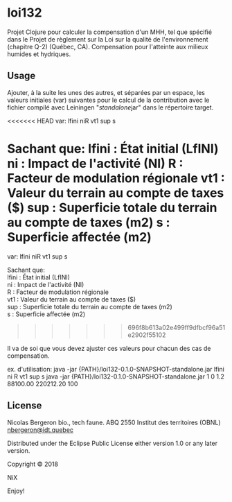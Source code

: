# loi132
Projet Clojure pour calculer la compensation d'un MHH, tel que
spécifié dans le Projet de règlement sur la Loi sur la qualité de
l'environnement (chapitre Q-2) (Québec, CA).  Compensation pour
l'atteinte aux milieux humides et hydriques.

## Usage
Ajouter, à la suite les unes des autres, et séparées par un espace,
les valeurs initiales (var) suivantes pour le calcul de la
contribution avec le fichier compilé avec Leiningen "*standalone*jar"
dans le répertoire target.

<<<<<<< HEAD
var:  lfini niR vt1 sup s

Sachant que:
lfini : État initial (LfINI)
ni : Impact de l'activité (NI)
R : Facteur de modulation régionale
vt1 : Valeur du terrain au compte de taxes ($)
sup : Superficie totale du terrain au compte de taxes (m2)
s : Superficie affectée (m2)
=======
var: lfini niR vt1 sup s

Sachant que:  
    lfini : État initial (LfINI)  
    ni : Impact de l'activité (NI)  
    R : Facteur de modulation régionale  
    vt1 : Valeur du terrain au compte de taxes ($)  
    sup : Superficie totale du terrain au compte de taxes (m2)  
    s : Superficie affectée (m2)  
>>>>>>> 696f8b613a02e499ff9dfbcf96a51e2902f55102

Il va de soi que vous devez ajuster ces valeurs pour chacun des cas de compensation.

ex. d'utilisation:
java -jar {PATH}/loi132-0.1.0-SNAPSHOT-standalone.jar lfini ni R vt1 sup s
java -jar {PATH}/loi132-0.1.0-SNAPSHOT-standalone.jar 1 0 1.2 88100.00 220212.20 100

## License
Nicolas Bergeron
bio., tech faune. ABQ 2550
Institut des territoires (OBNL)
nbergeron@idt.quebec

Distributed under the Eclipse Public License either version 1.0 or any
later version.

Copyright © 2018

NiX

Enjoy!
